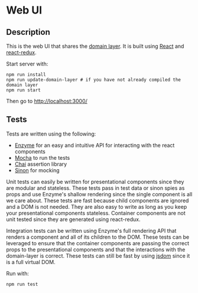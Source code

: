 # Web UI
## Description
This is the web UI that shares the [domain layer](../domain-layer/Readme.md). It is built using [React](https://facebook.github.io/react/) and [react-redux](https://github.com/reactjs/react-redux). 

Start server with: 

```
npm run install
npm run update-domain-layer # if you have not already compiled the domain layer
npm run start
```

Then go to [http://localhost:3000/](http://localhost:3000/)

## Tests
Tests are written using the following: 
- [Enzyme](http://airbnb.io/enzyme/) for an easy and intuitive API for interacting with the react components
- [Mocha](https://mochajs.org/) to run the tests
- [Chai](http://chaijs.com/) assertion library
- [Sinon](http://sinonjs.org/) for mocking 

Unit tests can easily be written for presentational components since they are modular and stateless. These tests pass in test data or sinon spies as props and use Enzyme's shallow rendering since the single component is all we care about. These tests are fast because child components are ignored and a DOM is not needed. They are also easy to write as long as you keep your presentational components stateless. Container components are not unit tested since they are generated using react-redux. 

Integration tests can be written using Enzyme's full rendering API that renders a component and all of its children to the DOM. These tests can be leveraged to ensure that the container components are passing the correct props to the presentational components and that the interactions with the domain-layer is correct. These tests can still be fast by using [jsdom](https://github.com/tmpvar/jsdom) since it is a full virtual DOM. 

Run with:

```
npm run test
```
